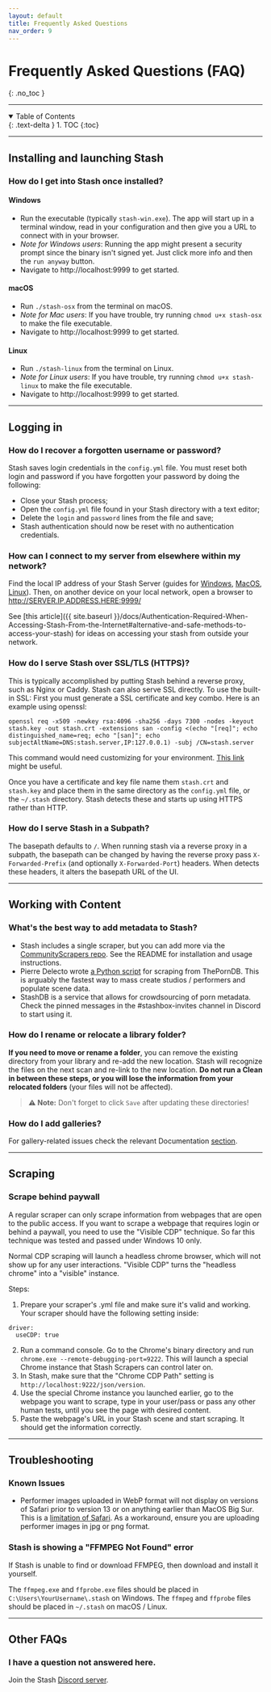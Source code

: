 ```yaml
---
layout: default
title: Frequently Asked Questions
nav_order: 9
---
```

# **Frequently Asked Questions (FAQ)**
{: .no_toc }

---

<details open markdown="block">
  <summary>
    Table of Contents
  </summary>
  {: .text-delta }
1. TOC
{:toc}
</details>

---

## Installing and launching Stash

### How do I get into Stash once installed?

#### Windows

- Run the executable (typically `stash-win.exe`). The app will start up in a terminal window, read in your configuration and then give you a URL to connect with in your browser.
- _Note for Windows users_: Running the app might present a security prompt since the binary isn't signed yet. Just click more info and then the `run anyway` button.
- Navigate to http://localhost:9999 to get started.

#### macOS

- Run `./stash-osx` from the terminal on macOS.
- _Note for Mac users_: If you have trouble, try running `chmod u+x stash-osx` to make the file executable.
- Navigate to http://localhost:9999 to get started.

#### Linux

- Run `./stash-linux` from the terminal on Linux.
- _Note for Linux users_: If you have trouble, try running `chmod u+x stash-linux` to make the file executable.
- Navigate to http://localhost:9999 to get started.

---

## Logging in

### How do I recover a forgotten username or password?

Stash saves login credentials in the `config.yml` file. You must reset both login and password if you have forgotten your password by doing the following:
- Close your Stash process;
- Open the `config.yml` file found in your Stash directory with a text editor;
- Delete the `login` and `password` lines from the file and save;
- Stash authentication should now be reset with no authentication credentials.

### How can I connect to my server from elsewhere within my network?

Find the local IP address of your Stash Server (guides for [Windows](https://support.microsoft.com/en-us/windows/find-your-ip-address-in-windows-f21a9bbc-c582-55cd-35e0-73431160a1b9), [MacOS](https://support.apple.com/guide/mac-help/find-your-computers-name-and-network-address-mchlp1177/11.0/mac/11.0), [Linux](https://wiki.archlinux.org/title/Network_configuration#IP_addresses)). Then, on another device on your local network, open a browser to http://SERVER.IP.ADDRESS.HERE:9999/

See [this article]({{ site.baseurl }}/docs/Authentication-Required-When-Accessing-Stash-From-the-Internet#alternative-and-safe-methods-to-access-your-stash) for ideas on accessing your stash from outside your network.

### How do I serve Stash over SSL/TLS (HTTPS)?

This is typically accomplished by putting Stash behind a reverse proxy, such as Nginx or Caddy. Stash can also serve SSL directly.
To use the built-in SSL:
First you must generate a SSL certificate and key combo.  Here is an example using openssl:

`openssl req -x509 -newkey rsa:4096 -sha256 -days 7300 -nodes -keyout stash.key -out stash.crt -extensions san -config <(echo "[req]"; echo distinguished_name=req; echo "[san]"; echo subjectAltName=DNS:stash.server,IP:127.0.0.1) -subj /CN=stash.server`

This command would need customizing for your environment.  [This link](https://stackoverflow.com/questions/10175812/how-to-create-a-self-signed-certificate-with-openssl) might be useful.

Once you have a certificate and key file name them `stash.crt` and `stash.key` and place them in the same directory as the `config.yml` file, or the `~/.stash` directory.  Stash detects these and starts up using HTTPS rather than HTTP.

### How do I serve Stash in a Subpath?

The basepath defaults to `/`. When running stash via a reverse proxy in a subpath, the basepath can be changed by having the reverse proxy pass `X-Forwarded-Prefix` (and optionally `X-Forwarded-Port`) headers. When detects these headers, it alters the basepath URL of the UI.

---

## Working with Content

### What's the best way to add metadata to Stash?

* Stash includes a single scraper, but you can add more via the [CommunityScrapers repo](https://github.com/stashapp/CommunityScrapers). See the README for installation and usage instructions.
* Pierre Delecto wrote [a Python script](https://github.com/ThePornDatabase/stash_theporndb_scraper) for scraping from ThePornDB. This is arguably the fastest way to mass create studios / performers and populate scene data.
* StashDB is a service that allows for crowdsourcing of porn metadata. Check the pinned messages in the #stashbox-invites channel in Discord to start using it.

### How do I rename or relocate a library folder?

**If you need to move or rename a folder**, you can remove the existing directory from your library and re-add the new location. Stash will recognize the files on the next scan and re-link to the new location. **Do not run a Clean in between these steps, or you will lose the information from your relocated folders** (your files will not be affected).

> **⚠️ Note:** Don't forget to click `Save` after updating these directories!

### How do I add galleries?

For gallery-related issues check the relevant Documentation [section](https://github.com/stashapp/stash/blob/develop/ui/v2.5/src/docs/en/Galleries.md).

---

## Scraping

### Scrape behind paywall

A regular scraper can only scrape information from webpages that are open to the public access. If you want to scrape a webpage that requires login or behind a paywall, you need to use the "Visible CDP" technique. So far this technique was tested and passed under Windows 10 only. <p>
Normal CDP scraping will launch a headless chrome browser, which will not show up for any user interactions. "Visible CDP" turns the "headless chrome" into a "visible" instance.<p>
Steps: <p>
1. Prepare your scraper's .yml file and make sure it's valid and working. Your scraper should have the following setting inside:
```
driver:
  useCDP: true
```
2. Run a command console. Go to the Chrome's binary directory and run `chrome.exe --remote-debugging-port=9222`. This will launch a special Chrome instance that Stash Scrapers can control later on.
3. In Stash, make sure that the "Chrome CDP Path" setting is `http://localhost:9222/json/version`.
4. Use the special Chrome instance you launched earlier, go to the webpage you want to scrape, type in your user/pass or pass any other human tests, until you see the page with desired content.
5. Paste the webpage's URL in your Stash scene and start scraping. It should get the information correctly.

---

## Troubleshooting

### Known Issues

- Performer images uploaded in WebP format will not display on versions of Safari prior to version 13 or on anything earlier than MacOS Big Sur. This is a [limitation of Safari](https://caniuse.com/webp). As a workaround, ensure you are uploading performer images in jpg or png format.

### Stash is showing a "FFMPEG Not Found" error

If Stash is unable to find or download FFMPEG, then download and install it yourself.

The `ffmpeg.exe` and `ffprobe.exe` files should be placed in `C:\Users\YourUsername\.stash` on Windows.
The `ffmpeg` and `ffprobe` files should be placed in `~/.stash` on macOS / Linux. 

---

## Other FAQs

### I have a question not answered here.

Join the Stash [Discord server](https://discord.gg/2TsNFKt).